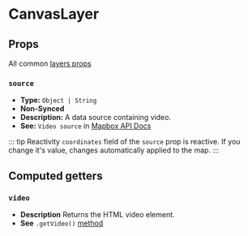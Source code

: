 # CanvasLayer

## Props

All common [layers props](/api/Layers/README.md#props)

### `source`

- **Type:** `Object | String`
- **Non-Synced**
- **Description:** A data source containing video.
- **See:** `Video source` in [Mapbox API Docs](https://docs.mapbox.com/mapbox-gl-js/api/#videosource)

::: tip Reactivity
`coordinates` field of the `source` prop is reactive.
If you change it's value, changes automatically applied to the map.
:::

## Computed getters

### `video`

- **Description** Returns the HTML video element.
- **See** `.getVideo()` [method](https://docs.mapbox.com/mapbox-gl-js/api/#videosource#getvideo)
